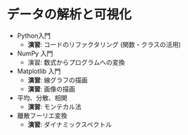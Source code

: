 # データの解析と可視化

- Python入門
  - **演習**: コードのリファクタリング (関数・クラスの活用)
- NumPy 入門
  - 演習: 数式からプログラムへの変換
- Matplotlib 入門
  - **演習**: 線グラフの描画
  - **演習**: 画像の描画
- 平均、分散、相関
  - **演習**: モンテカル法
- 離散フーリエ変換
  - **演習**: ダイナミックスペクトル
